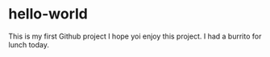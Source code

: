 # hello-world
This is my first Github project
I hope yoi enjoy this project. 
I had a burrito for lunch today.
